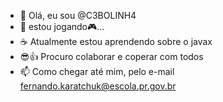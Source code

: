 - 👋 Olá, eu sou @C3BOLINH4
- 👀 estou jogando🎮...
- ☕ Atualmente estou aprendendo sobre o javax
- 😎👍 Procuro colaborar e coperar com todos
-  📫 Como chegar até mim, pelo e-mail fernando.karatchuk@escola.pr.gov.br

<!---
C3BOLINH4/C3BOLINH4 is a ✨ special ✨ repository because its `README.md` (this file) appears on your GitHub profile.
You can click the Preview link to take a look at your changes.
--->
